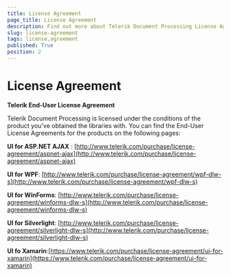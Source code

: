 ```yaml
---
title: License Agreement
page_title: License Agreement
description: Find out more about Telerik Document Processing License Agreement policy and get familiar with all the details. 
slug: license-agreement
tags: license,agreement
published: True
position: 2
---
```


# License Agreement

__Telerik End-User License Agreement__

Telerik Document Processing is licensed under the conditions of the product you've obtained the libraries with. You can find the End-User License Agreements for the products on the following pages:


__UI for ASP.NET AJAX__ : [http://www.telerik.com/purchase/license-agreement/aspnet-ajax](http://www.telerik.com/purchase/license-agreement/aspnet-ajax)


__UI for WPF__: [http://www.telerik.com/purchase/license-agreement/wpf-dlw-s](http://www.telerik.com/purchase/license-agreement/wpf-dlw-s)


__UI for WinForms__: [http://www.telerik.com/purchase/license-agreement/winforms-dlw-s](http://www.telerik.com/purchase/license-agreement/winforms-dlw-s)


__UI for Silverlight__: [http://www.telerik.com/purchase/license-agreement/silverlight-dlw-s](http://www.telerik.com/purchase/license-agreement/silverlight-dlw-s)

**UI fo Xamarin**:[https://www.telerik.com/purchase/license-agreement/ui-for-xamarin](https://www.telerik.com/purchase/license-agreement/ui-for-xamarin)